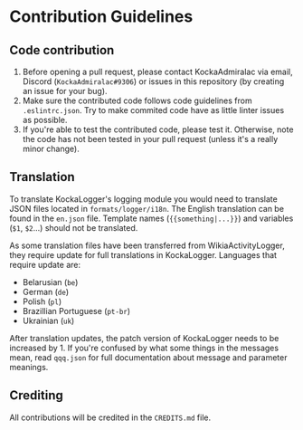 # Contribution Guidelines
## Code contribution
1. Before opening a pull request, please contact KockaAdmiralac via email, Discord (`KockaAdmiralac#9306`) or issues in this repository (by creating an issue for your bug).
2. Make sure the contributed code follows code guidelines from `.eslintrc.json`. Try to make commited code have as little linter issues as possible.
3. If you're able to test the contributed code, please test it. Otherwise, note the code has not been tested in your pull request (unless it's a really minor change).

## Translation
To translate KockaLogger's logging module you would need to translate JSON files located in `formats/logger/i18n`. The English translation can be found in the `en.json` file. Template names (`{{something|...}}`) and variables (`$1`, `$2`...) should not be translated.

As some translation files have been transferred from WikiaActivityLogger, they require update for full translations in KockaLogger. Languages that require update are:
- Belarusian (`be`)
- German (`de`)
- Polish (`pl`)
- Brazillian Portuguese (`pt-br`)
- Ukrainian (`uk`)

After translation updates, the patch version of KockaLogger needs to be increased by 1. If you're confused by what some things in the messages mean, read `qqq.json` for full documentation about message and parameter meanings.

## Crediting
All contributions will be credited in the `CREDITS.md` file.
